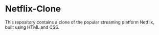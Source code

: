 # Netflix-Clone
 This repository contains a clone of the popular streaming platform Netflix, built using HTML and CSS. 
